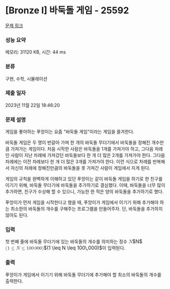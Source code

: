 # [Bronze I] 바둑돌 게임 - 25592 

[문제 링크](https://www.acmicpc.net/problem/25592) 

### 성능 요약

메모리: 31120 KB, 시간: 44 ms

### 분류

구현, 수학, 시뮬레이션

### 제출 일자

2023년 11월 22일 18:46:20

### 문제 설명

<p>게임을 좋아하는 푸앙이는 요즘 "바둑돌 게임"이라는 게임을 즐겨한다.</p>

<p>바둑돌 게임은 두 명이 번갈아 가며 한 개의 바둑돌 무더기에서 바둑돌을 정해진 개수만큼 가져가는 게임이다. 처음 시작한 사람은 바둑돌을 1개를 가져가야 하고, 그다음 차례인 사람이 지난 차례에 가져갔던 바둑돌보다 한 개 더 많은 2개를 가져가야 한다. 그다음 차례에는 이전 차례보다 한 개 더 많은 3개를 가져가야 한다. 이런 식으로 차례를 반복해서 자신의 차례에 정해진만큼의 바둑돌을 못 가져간 사람이 게임에서 지게 된다.</p>

<p>게임의 규칙을 완벽하게 이해하고 있던 푸앙이는 같이 바둑돌 게임을 하기로 한 친구를 이기기 위해, 바둑돌 무더기에 바둑돌을 추가하기로 결심했다. 이때, 바둑돌을 너무 많이 추가하면, 친구가 수상해 할 수 있으니, 가능한 한 적은 양의 바둑돌을 추가하기로 했다.</p>

<p>푸앙이가 먼저 게임을 시작한다고 했을 때, 푸앙이가 게임에서 이기기 위해 추가해야 하는 최소한의 바둑돌의 개수를 구해주는 프로그램을 만들어주자. 단, 바둑돌을 추가하지 않아도 된다.</p>

### 입력 

 <p>첫 번째 줄에 바둑돌 무더기에 있는 바둑돌의 개수를 의미하는 정수 <mjx-container class="MathJax" jax="CHTML" style="font-size: 109%; position: relative;"><mjx-math class="MJX-TEX" aria-hidden="true"><mjx-mi class="mjx-i"><mjx-c class="mjx-c1D441 TEX-I"></mjx-c></mjx-mi></mjx-math><mjx-assistive-mml unselectable="on" display="inline"><math xmlns="http://www.w3.org/1998/Math/MathML"><mi>N</mi></math></mjx-assistive-mml><span aria-hidden="true" class="no-mathjax mjx-copytext">$N$</span></mjx-container> <mjx-container class="MathJax" jax="CHTML" style="font-size: 109%; position: relative;"><mjx-math class="MJX-TEX" aria-hidden="true"><mjx-mo class="mjx-n"><mjx-c class="mjx-c28"></mjx-c></mjx-mo><mjx-mn class="mjx-n"><mjx-c class="mjx-c31"></mjx-c></mjx-mn><mjx-mo class="mjx-n" space="4"><mjx-c class="mjx-c2264"></mjx-c></mjx-mo><mjx-mi class="mjx-i" space="4"><mjx-c class="mjx-c1D441 TEX-I"></mjx-c></mjx-mi><mjx-mo class="mjx-n" space="4"><mjx-c class="mjx-c2264"></mjx-c></mjx-mo><mjx-mn class="mjx-n" space="4"><mjx-c class="mjx-c31"></mjx-c><mjx-c class="mjx-c30"></mjx-c><mjx-c class="mjx-c30"></mjx-c></mjx-mn><mjx-mstyle><mjx-mspace style="width: 0.167em;"></mjx-mspace></mjx-mstyle><mjx-mn class="mjx-n"><mjx-c class="mjx-c30"></mjx-c><mjx-c class="mjx-c30"></mjx-c><mjx-c class="mjx-c30"></mjx-c></mjx-mn><mjx-mo class="mjx-n"><mjx-c class="mjx-c29"></mjx-c></mjx-mo></mjx-math><mjx-assistive-mml unselectable="on" display="inline"><math xmlns="http://www.w3.org/1998/Math/MathML"><mo stretchy="false">(</mo><mn>1</mn><mo>≤</mo><mi>N</mi><mo>≤</mo><mn>100</mn><mstyle scriptlevel="0"><mspace width="0.167em"></mspace></mstyle><mn>000</mn><mo stretchy="false">)</mo></math></mjx-assistive-mml><span aria-hidden="true" class="no-mathjax mjx-copytext">$(1 \leq N \leq 100\,000)$</span></mjx-container>이 입력된다.</p>

### 출력 

 <p>푸앙이가 게임에서 이기기 위해 바둑돌 무더기에 추가해야 할 최소의 바둑돌의 개수를 출력한다.</p>

